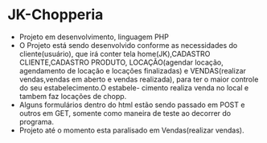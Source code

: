 # JK-Chopperia
- Projeto em desenvolvimento, linguagem PHP
- O Projeto está sendo desenvolvido conforme as necessidades do cliente(usuário), que irá conter tela home(JK),CADASTRO CLIENTE,CADASTRO PRODUTO, LOCAÇÃO(agendar locação,
agendamento de locação e locações finalizadas) e VENDAS(realizar vendas,vendas em aberto e vendas realizada), para ter o maior controle do seu estabelecimento.O estabele-
cimento realiza venda no local e tambem faz locações de chopp.
- Alguns formulários dentro do html estão sendo passado em POST e outros em GET, somente como maneira de teste ao decorrer do programa. 
- Projeto até o momento esta paralisado em Vendas(realizar vendas).
